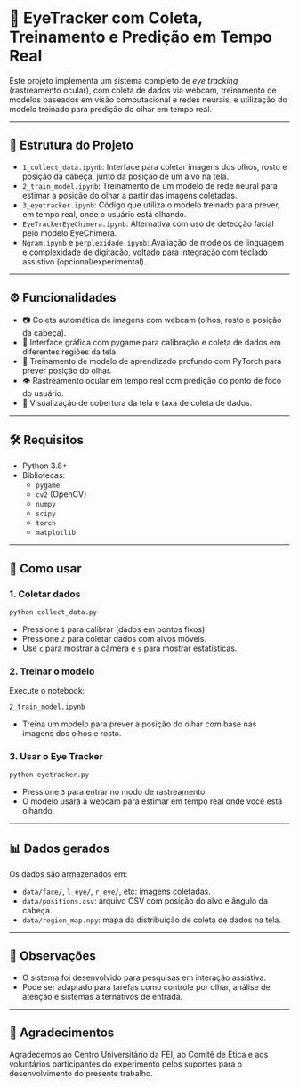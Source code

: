 
# 🧠 EyeTracker com Coleta, Treinamento e Predição em Tempo Real

Este projeto implementa um sistema completo de *eye tracking* (rastreamento ocular), com coleta de dados via webcam, treinamento de modelos baseados em visão computacional e redes neurais, e utilização do modelo treinado para predição do olhar em tempo real.

---

## 📁 Estrutura do Projeto

- `1_collect_data.ipynb`: Interface para coletar imagens dos olhos, rosto e posição da cabeça, junto da posição de um alvo na tela.
- `2_train_model.ipynb`: Treinamento de um modelo de rede neural para estimar a posição do olhar a partir das imagens coletadas.
- `3_eyetracker.ipynb`: Código que utiliza o modelo treinado para prever, em tempo real, onde o usuário está olhando.
- `EyeTrackerEyeChimera.ipynb`: Alternativa com uso de detecção facial pelo modelo EyeChimera.
- `Ngram.ipynb` e `perplexidade.ipynb`: Avaliação de modelos de linguagem e complexidade de digitação, voltado para integração com teclado assistivo (opcional/experimental).

---

## ⚙️ Funcionalidades

- 📷 Coleta automática de imagens com webcam (olhos, rosto e posição da cabeça).
- 🎯 Interface gráfica com pygame para calibração e coleta de dados em diferentes regiões da tela.
- 🧠 Treinamento de modelo de aprendizado profundo com PyTorch para prever posição do olhar.
- 👁️ Rastreamento ocular em tempo real com predição do ponto de foco do usuário.
- 🧪 Visualização de cobertura da tela e taxa de coleta de dados.

---

## 🛠️ Requisitos

- Python 3.8+
- Bibliotecas:
  - `pygame`
  - `cv2` (OpenCV)
  - `numpy`
  - `scipy`
  - `torch`
  - `matplotlib`

---

## 🚀 Como usar

### 1. Coletar dados

```bash
python collect_data.py
```

- Pressione `1` para calibrar (dados em pontos fixos).
- Pressione `2` para coletar dados com alvos móveis.
- Use `c` para mostrar a câmera e `s` para mostrar estatísticas.

### 2. Treinar o modelo

Execute o notebook:

```bash
2_train_model.ipynb
```

- Treina um modelo para prever a posição do olhar com base nas imagens dos olhos e rosto.

### 3. Usar o Eye Tracker

```bash
python eyetracker.py
```

- Pressione `3` para entrar no modo de rastreamento.
- O modelo usará a webcam para estimar em tempo real onde você está olhando.

---

## 📊 Dados gerados

Os dados são armazenados em:

- `data/face/`, `l_eye/`, `r_eye/`, etc: imagens coletadas.
- `data/positions.csv`: arquivo CSV com posição do alvo e ângulo da cabeça.
- `data/region_map.npy`: mapa da distribuição de coleta de dados na tela.

---

## 📌 Observações

- O sistema foi desenvolvido para pesquisas em interação assistiva.
- Pode ser adaptado para tarefas como controle por olhar, análise de atenção e sistemas alternativos de entrada.

---

## 🤝 Agradecimentos

Agradecemos ao Centro Universitário da FEI, ao Comitê de Ética e aos voluntários participantes do experimento pelos suportes para o desenvolvimento do presente trabalho.
